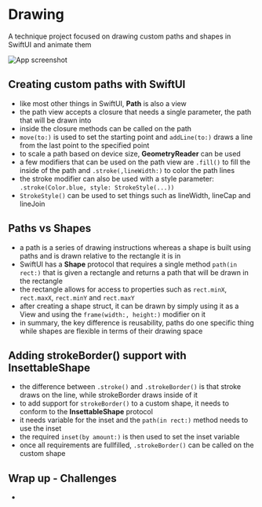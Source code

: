 # Drawing
A technique project focused on drawing custom paths and shapes in SwiftUI and animate them

![App screenshot](Drawing.png)


## Creating custom paths with SwiftUI
- like most other things in SwiftUI, **Path** is also a view
- the path view accepts a closure that needs a single parameter, the path that will be drawn into
- inside the closure methods can be called on the path
- `move(to:)` is used to set the starting point and `addLine(to:)` draws a line from the last point to the specified point
- to scale a path based on device size, **GeometryReader** can be used
- a few modifiers that can be used on the path view are `.fill()` to fill the inside of the path and `.stroke(,lineWidth:)` to color the path lines
- the stroke modifier can also be used with a style parameter: `.stroke(Color.blue, style: StrokeStyle(...))`
- `StrokeStyle()` can be used to set things such as lineWidth, lineCap and lineJoin

## Paths vs Shapes
- a path is a series of drawing instructions whereas a shape is built using paths and is drawn relative to the rectangle it is in
- SwiftUI has a **Shape** protocol that requires a single method `path(in rect:)` that is given a rectangle and returns a path that will be drawn in the rectangle
- the rectangle allows for access to properties such as `rect.minX`, `rect.maxX`, `rect.minY` and `rect.maxY`
- after creating a shape struct, it can be drawn by simply using it as a View and using the `frame(width:, height:)` modifier on it
- in summary, the key difference is reusability, paths do one specific thing while shapes are flexible in terms of their drawing space

## Adding strokeBorder() support with InsettableShape
- the difference between `.stroke()` and `.strokeBorder()` is that stroke draws on the line, while strokeBorder draws inside of it
- to add support for `strokeBorder()` to a custom shape, it needs to conform to the **InsettableShape** protocol
- it needs variable for the inset and the `path(in rect:)` method needs to use the inset
- the required `inset(by amount:)` is then used to set the inset variable
- once all requirements are fullfilled, `.strokeBorder()` can be called on the custom shape

## Wrap up - Challenges
- 
